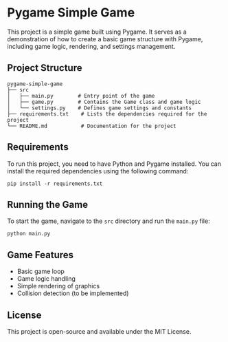 # Pygame Simple Game

This project is a simple game built using Pygame. It serves as a demonstration of how to create a basic game structure with Pygame, including game logic, rendering, and settings management.

## Project Structure

```
pygame-simple-game
├── src
│   ├── main.py        # Entry point of the game
│   ├── game.py        # Contains the Game class and game logic
│   └── settings.py    # Defines game settings and constants
├── requirements.txt    # Lists the dependencies required for the project
└── README.md           # Documentation for the project
```

## Requirements

To run this project, you need to have Python and Pygame installed. You can install the required dependencies using the following command:

```
pip install -r requirements.txt
```

## Running the Game

To start the game, navigate to the `src` directory and run the `main.py` file:

```
python main.py
```

## Game Features

- Basic game loop
- Game logic handling
- Simple rendering of graphics
- Collision detection (to be implemented)

## License

This project is open-source and available under the MIT License.